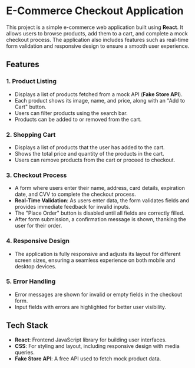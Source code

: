 # E-Commerce Checkout Application

This project is a simple e-commerce web application built using **React**. It allows users to browse products, add them to a cart, and complete a mock checkout process. The application also includes features such as real-time form validation and responsive design to ensure a smooth user experience.

## Features

### 1. **Product Listing**
   - Displays a list of products fetched from a mock API (**Fake Store API**).
   - Each product shows its image, name, and price, along with an "Add to Cart" button.
   - Users can filter products using the search bar.
   - Products can be added to or removed from the cart.

### 2. **Shopping Cart**
   - Displays a list of products that the user has added to the cart.
   - Shows the total price and quantity of the products in the cart.
   - Users can remove products from the cart or proceed to checkout.

### 3. **Checkout Process**
   - A form where users enter their name, address, card details, expiration date, and CVV to complete the checkout process.
   - **Real-Time Validation**: As users enter data, the form validates fields and provides immediate feedback for invalid inputs.
   - The "Place Order" button is disabled until all fields are correctly filled.
   - After form submission, a confirmation message is shown, thanking the user for their order.

### 4. **Responsive Design**
   - The application is fully responsive and adjusts its layout for different screen sizes, ensuring a seamless experience on both mobile and desktop devices.

### 5. **Error Handling**
   - Error messages are shown for invalid or empty fields in the checkout form.
   - Input fields with errors are highlighted for better user visibility.

## Tech Stack

- **React**: Frontend JavaScript library for building user interfaces.
- **CSS**: For styling and layout, including responsive design with media queries.
- **Fake Store API**: A free API used to fetch mock product data.

